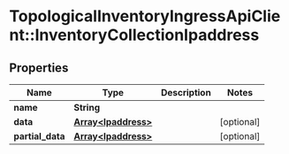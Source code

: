 # TopologicalInventoryIngressApiClient::InventoryCollectionIpaddress

## Properties
Name | Type | Description | Notes
------------ | ------------- | ------------- | -------------
**name** | **String** |  | 
**data** | [**Array&lt;Ipaddress&gt;**](Ipaddress.md) |  | [optional] 
**partial_data** | [**Array&lt;Ipaddress&gt;**](Ipaddress.md) |  | [optional] 


